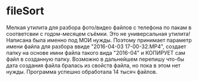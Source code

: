 # fileSort
Мелкая утилита для разбора фото/видео файлов с телефона по пакам в соответсвии с годом-месяцем съёмки. 
Это не универсальная утилита! Написана была именно под МОИ нужды. Поэтому принимает параметр имени файла для разбора ввиде "2016-04-03 17-00-32.MP4", создает папку на основе имни файла такого вида "2016-04" и КОПИРУЕТ сам файл в созданную папку.
Возможно в дальнейшем перепишу что-бы дата создания файла бралась из свойств файла, но пока в этом нет нужды. Программа успешно обработала 14 тысяч файлов. 
